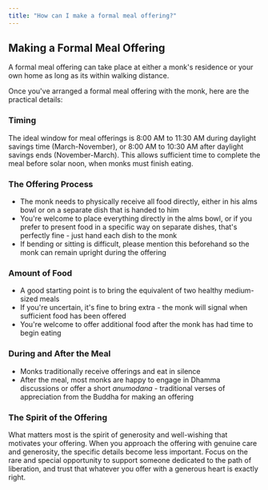 ```yaml
---
title: "How can I make a formal meal offering?"
---
```


## Making a Formal Meal Offering

A formal meal offering can take place at either a monk's residence or your own home as long as its within walking distance.

Once you've arranged a formal meal offering with the monk, here are the practical details:

### Timing

The ideal window for meal offerings is 8:00 AM to 11:30 AM during daylight savings time (March-November), or 8:00 AM to 10:30 AM after daylight savings ends (November-March). This allows sufficient time to complete the meal before solar noon, when monks must finish eating.

### The Offering Process

- The monk needs to physically receive all food directly, either in his alms bowl or on a separate dish that is handed to him
- You're welcome to place everything directly in the alms bowl, or if you prefer to present food in a specific way on separate dishes, that's perfectly fine - just hand each dish to the monk
- If bending or sitting is difficult, please mention this beforehand so the monk can remain upright during the offering

### Amount of Food

- A good starting point is to bring the equivalent of two healthy medium-sized meals
- If you're uncertain, it's fine to bring extra - the monk will signal when sufficient food has been offered
- You're welcome to offer additional food after the monk has had time to begin eating

### During and After the Meal

- Monks traditionally receive offerings and eat in silence
- After the meal, most monks are happy to engage in Dhamma discussions or offer a short _anumodana_ - traditional verses of appreciation from the Buddha for making an offering

### The Spirit of the Offering

What matters most is the spirit of generosity and well-wishing that motivates your offering. When you approach the offering with genuine care and generosity, the specific details become less important. Focus on the rare and special opportunity to support someone dedicated to the path of liberation, and trust that whatever you offer with a generous heart is exactly right.
